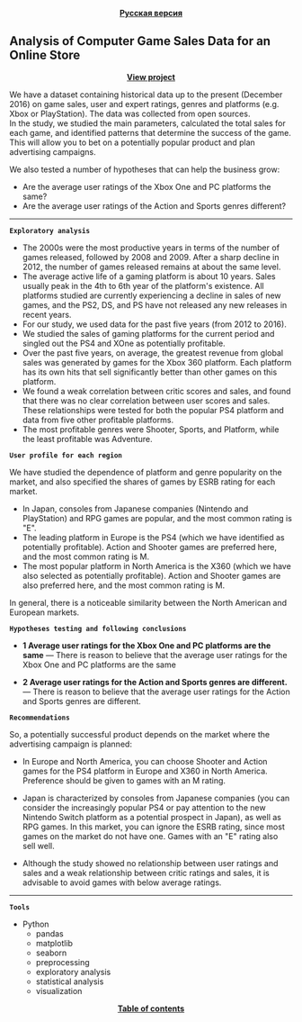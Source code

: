 
<p align="center"><a href="https://github.com/lily-pogodina/Data-Analyst-Portfolio-Ru/tree/main/Video_game_sales_study_ru"><b>Русская версия</b></a></p>


## Analysis of Computer Game Sales Data for an Online Store
<p align="center"><a href="https://github.com/lily-pogodina/Data-Analyst-Portfolio-En/blob/main/Video_game_sales_study_en/Video_game_sales_study_en.ipynb"><b>View project</b></a></p>



We have a dataset containing historical data up to the present (December 2016) on game sales, user and expert ratings, genres and platforms (e.g. Xbox or PlayStation). The data was collected from open sources. \
In the study, we studied the main parameters, calculated the total sales for each game, and identified patterns that determine the success of the game. This will allow you to bet on a potentially popular product and plan advertising campaigns.

We also tested a number of hypotheses that can help the business grow:
* Are the average user ratings of the Xbox One and PC platforms the same?
* Are the average user ratings of the Action and Sports genres different?

---
**`Exploratory analysis`**

* The 2000s were the most productive years in terms of the number of games released, followed by 2008 and 2009. After a sharp decline in 2012, the number of games released remains at about the same level.
* The average active life of a gaming platform is about 10 years. Sales usually peak in the 4th to 6th year of the platform's existence. All platforms studied are currently experiencing a decline in sales of new games, and the PS2, DS, and PS have not released any new releases in recent years.
* For our study, we used data for the past five years (from 2012 to 2016).
* We studied the sales of gaming platforms for the current period and singled out the PS4 and XOne as potentially profitable.
* Over the past five years, on average, the greatest revenue from global sales was generated by games for the Xbox 360 platform. Each platform has its own hits that sell significantly better than other games on this platform.
* We found a weak correlation between critic scores and sales, and found that there was no clear correlation between user scores and sales. These relationships were tested for both the popular PS4 platform and data from five other profitable platforms.
* The most profitable genres were Shooter, Sports, and Platform, while the least profitable was Adventure.

**`User profile for each region`**

We have studied the dependence of platform and genre popularity on the market, and also specified the shares of games by ESRB rating for each market.

* In Japan, consoles from Japanese companies (Nintendo and PlayStation) and RPG games are popular, and the most common rating is "E".
* The leading platform in Europe is the PS4 (which we have identified as potentially profitable). Action and Shooter games are preferred here, and the most common rating is M.
* The most popular platform in North America is the X360 (which we have also selected as potentially profitable). Action and Shooter games are also preferred here, and the most common rating is M.

In general, there is a noticeable similarity between the North American and European markets.


**`Hypotheses testing and following conclusions`**

* **1 Average user ratings for the Xbox One and PC platforms are the same** — There is reason to believe that the average user ratings for the Xbox One and PC platforms are the same

* **2 Average user ratings for the Action and Sports genres are different.** — There is reason to believe that the average user ratings for the Action and Sports genres are different.

**`Recommendations`**

So, a potentially successful product depends on the market where the advertising campaign is planned:

* In Europe and North America, you can choose Shooter and Action games for the PS4 platform in Europe and X360 in North America. Preference should be given to games with an M rating.

* Japan is characterized by consoles from Japanese companies (you can consider the increasingly popular PS4 or pay attention to the new Nintendo Switch platform as a potential prospect in Japan), as well as RPG games. In this market, you can ignore the ESRB rating, since most games on the market do not have one. Games with an "E" rating also sell well.

* Although the study showed no relationship between user ratings and sales and a weak relationship between critic ratings and sales, it is advisable to avoid games with below average ratings.

---
**`Tools`**

* Python
  * pandas
  * matplotlib 
  * seaborn
  * preprocessing
  * exploratory analysis
  * statistical analysis
  * visualization

<p align="center"><a href="https://github.com/lily-pogodina/Data-Analyst-Portfolio-En"><b>Table of contents</b></a></p>
